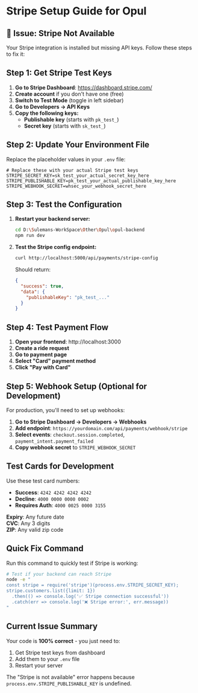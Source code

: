 # Stripe Setup Guide for Opul

## 🚨 Issue: Stripe Not Available

Your Stripe integration is installed but missing API keys. Follow these steps to fix it:

## Step 1: Get Stripe Test Keys

1. **Go to Stripe Dashboard**: https://dashboard.stripe.com/
2. **Create account** if you don't have one (free)
3. **Switch to Test Mode** (toggle in left sidebar)
4. **Go to Developers → API Keys**
5. **Copy the following keys:**
   - **Publishable key** (starts with `pk_test_`)
   - **Secret key** (starts with `sk_test_`)

## Step 2: Update Your Environment File

Replace the placeholder values in your `.env` file:

```env
# Replace these with your actual Stripe test keys
STRIPE_SECRET_KEY=sk_test_your_actual_secret_key_here
STRIPE_PUBLISHABLE_KEY=pk_test_your_actual_publishable_key_here
STRIPE_WEBHOOK_SECRET=whsec_your_webhook_secret_here
```

## Step 3: Test the Configuration

1. **Restart your backend server:**
   ```bash
   cd D:\Sulemans-WorkSpace\Other\Opul\opul-backend
   npm run dev
   ```

2. **Test the Stripe config endpoint:**
   ```bash
   curl http://localhost:5000/api/payments/stripe-config
   ```

   Should return:
   ```json
   {
     "success": true,
     "data": {
       "publishableKey": "pk_test_..."
     }
   }
   ```

## Step 4: Test Payment Flow

1. **Open your frontend**: http://localhost:3000
2. **Create a ride request**
3. **Go to payment page**
4. **Select "Card" payment method**
5. **Click "Pay with Card"**

## Step 5: Webhook Setup (Optional for Development)

For production, you'll need to set up webhooks:

1. **Go to Stripe Dashboard → Developers → Webhooks**
2. **Add endpoint**: `https://yourdomain.com/api/payments/webhook/stripe`
3. **Select events**: `checkout.session.completed`, `payment_intent.payment_failed`
4. **Copy webhook secret** to `STRIPE_WEBHOOK_SECRET`

## Test Cards for Development

Use these test card numbers:

- **Success**: `4242 4242 4242 4242`
- **Decline**: `4000 0000 0000 0002`
- **Requires Auth**: `4000 0025 0000 3155`

**Expiry**: Any future date  
**CVC**: Any 3 digits  
**ZIP**: Any valid zip code

## Quick Fix Command

Run this command to quickly test if Stripe is working:

```bash
# Test if your backend can reach Stripe
node -e "
const stripe = require('stripe')(process.env.STRIPE_SECRET_KEY);
stripe.customers.list({limit: 1})
  .then(() => console.log('✅ Stripe connection successful'))
  .catch(err => console.log('❌ Stripe error:', err.message))
"
```

## Current Issue Summary

Your code is **100% correct** - you just need to:
1. Get Stripe test keys from dashboard
2. Add them to your `.env` file 
3. Restart your server

The "Stripe is not available" error happens because `process.env.STRIPE_PUBLISHABLE_KEY` is undefined.
